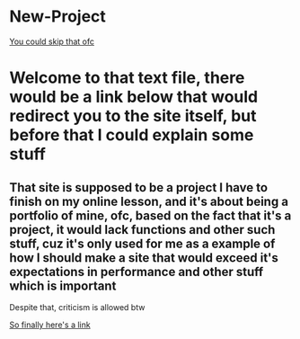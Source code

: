 # New-Project
<a href="#Final-text">You could skip that ofc</a>

<h1> Welcome to that text file, there would be a link below that would redirect you to the site itself, but before that I could explain some stuff </h1>

<h2>That site is supposed to be a project I have to finish on my online lesson, and it's about being a portfolio of mine, ofc, based on the fact that it's a project, it would lack functions and other such stuff, cuz it's only used for me as a example of how I should make a site that would exceed it's expectations in performance and other stuff which is important </h2>

<p id="Final-text">Despite that, criticism is allowed btw</p>
<a href="index.html">So finally here's a link</a>